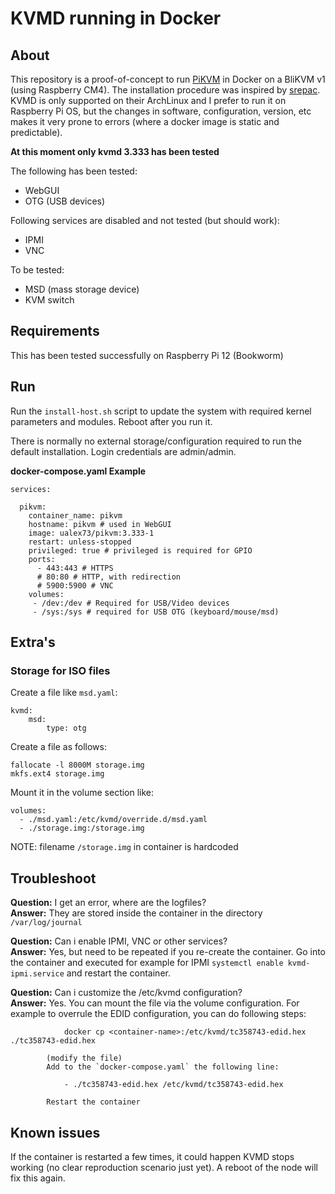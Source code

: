 # KVMD running in Docker

## About

This repository is a proof-of-concept to run [PiKVM](https://pikvm.org) in Docker on a BliKVM v1 (using Raspberry CM4). The installation procedure was inspired by [srepac](https://github.com/srepac/kvmd-armbian). KVMD is only supported on their ArchLinux and I prefer to run it on Raspberry Pi OS, but the changes in software, configuration, version, etc makes it very prone to errors (where a docker image is static and predictable).

**At this moment only kvmd 3.333 has been tested**

The following has been tested:
- WebGUI
- OTG (USB devices)

Following services are disabled and not tested (but should work):
- IPMI
- VNC

To be tested:
- MSD (mass storage device)
- KVM switch

## Requirements

This has been tested successfully on Raspberry Pi 12 (Bookworm)

## Run

Run the `install-host.sh` script to update the system with required kernel parameters and modules. Reboot after you run it.

There is normally no external storage/configuration required to run the default installation. Login credentials are admin/admin.

**docker-compose.yaml Example**
```
services:

  pikvm:
    container_name: pikvm
    hostname: pikvm # used in WebGUI
    image: ualex73/pikvm:3.333-1
    restart: unless-stopped
    privileged: true # privileged is required for GPIO
    ports:
      - 443:443 # HTTPS
      # 80:80 # HTTP, with redirection
      # 5900:5900 # VNC
    volumes:
     - /dev:/dev # Required for USB/Video devices
     - /sys:/sys # required for USB OTG (keyboard/mouse/msd)
```

## Extra's

### Storage for ISO files

Create a file like `msd.yaml`:
```
kvmd:
    msd:
        type: otg
```

Create a file as follows:
```
fallocate -l 8000M storage.img
mkfs.ext4 storage.img
```

Mount it in the volume section like:
```
volumes:
  - ./msd.yaml:/etc/kvmd/override.d/msd.yaml
  - ./storage.img:/storage.img
```

NOTE: filename `/storage.img` in container is hardcoded

## Troubleshoot
**Question:** I get an error, where are the logfiles?  
**Answer:** They are stored inside the container in the directory `/var/log/journal`

**Question:** Can i enable IPMI, VNC or other services?  
**Answer:** Yes, but need to be repeated if you re-create the container. Go into the container and executed for example for IPMI `systemctl enable kvmd-ipmi.service` and restart the container.  

**Question:** Can i customize the /etc/kvmd configuration?  
**Answer:** Yes. You can mount the file via the volume configuration. For example to overrule the EDID configuration, you can do following steps:
```
            docker cp <container-name>:/etc/kvmd/tc358743-edid.hex ./tc358743-edid.hex
```
            (modify the file)
            Add to the `docker-compose.yaml` the following line:
```
            - ./tc358743-edid.hex /etc/kvmd/tc358743-edid.hex
```
            Restart the container


## Known issues

If the container is restarted a few times, it could happen KVMD stops working (no clear reproduction scenario just yet). A reboot of the node will fix this again.

